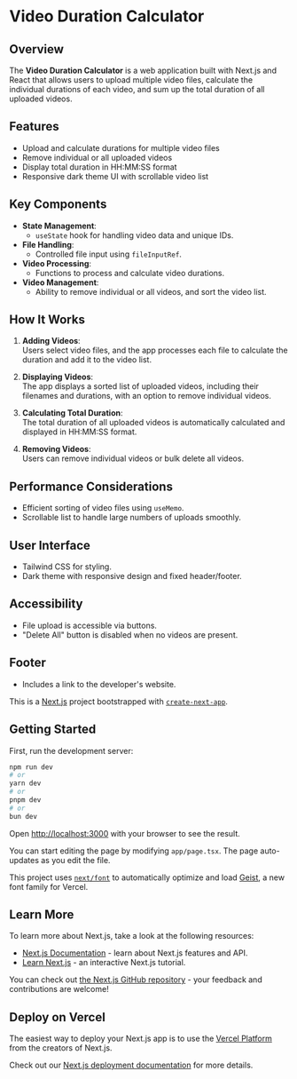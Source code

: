 # Video Duration Calculator

## Overview

The **Video Duration Calculator** is a web application built with Next.js and React that allows users to upload multiple video files, calculate the individual durations of each video, and sum up the total duration of all uploaded videos.

## Features

- Upload and calculate durations for multiple video files
- Remove individual or all uploaded videos
- Display total duration in HH:MM:SS format
- Responsive dark theme UI with scrollable video list

## Key Components

- **State Management**:
  - `useState` hook for handling video data and unique IDs.
- **File Handling**:
  - Controlled file input using `fileInputRef`.
- **Video Processing**:
  - Functions to process and calculate video durations.
- **Video Management**:
  - Ability to remove individual or all videos, and sort the video list.

## How It Works

1. **Adding Videos**:  
   Users select video files, and the app processes each file to calculate the duration and add it to the video list.

2. **Displaying Videos**:  
   The app displays a sorted list of uploaded videos, including their filenames and durations, with an option to remove individual videos.

3. **Calculating Total Duration**:  
   The total duration of all uploaded videos is automatically calculated and displayed in HH:MM:SS format.

4. **Removing Videos**:  
   Users can remove individual videos or bulk delete all videos.

## Performance Considerations

- Efficient sorting of video files using `useMemo`.
- Scrollable list to handle large numbers of uploads smoothly.

## User Interface

- Tailwind CSS for styling.
- Dark theme with responsive design and fixed header/footer.

## Accessibility

- File upload is accessible via buttons.
- "Delete All" button is disabled when no videos are present.

## Footer

- Includes a link to the developer's website.

This is a [Next.js](https://nextjs.org) project bootstrapped with [`create-next-app`](https://nextjs.org/docs/app/api-reference/cli/create-next-app).

## Getting Started

First, run the development server:

```bash
npm run dev
# or
yarn dev
# or
pnpm dev
# or
bun dev
```

Open [http://localhost:3000](http://localhost:3000) with your browser to see the result.

You can start editing the page by modifying `app/page.tsx`. The page auto-updates as you edit the file.

This project uses [`next/font`](https://nextjs.org/docs/app/building-your-application/optimizing/fonts) to automatically optimize and load [Geist](https://vercel.com/font), a new font family for Vercel.

## Learn More

To learn more about Next.js, take a look at the following resources:

- [Next.js Documentation](https://nextjs.org/docs) - learn about Next.js features and API.
- [Learn Next.js](https://nextjs.org/learn) - an interactive Next.js tutorial.

You can check out [the Next.js GitHub repository](https://github.com/vercel/next.js) - your feedback and contributions are welcome!

## Deploy on Vercel

The easiest way to deploy your Next.js app is to use the [Vercel Platform](https://vercel.com/new?utm_medium=default-template&filter=next.js&utm_source=create-next-app&utm_campaign=create-next-app-readme) from the creators of Next.js.

Check out our [Next.js deployment documentation](https://nextjs.org/docs/app/building-your-application/deploying) for more details.
